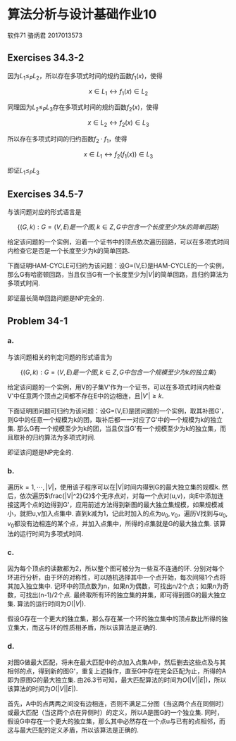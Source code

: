 # 算法分析与设计基础作业10

软件71 骆炳君 2017013573

## Exercises 34.3-2
因为$L_1\le_{P}L_2$，所以存在多项式时间的规约函数$f_1(x)$，使得

$$x\in L_1\leftrightarrow f_1(x)\in L_2$$

同理因为$L_2\le_{P}L_3$存在多项式时间的规约函数$f_2(x)$，使得

$$x\in L_2\leftrightarrow f_2(x)\in L_3$$

所以存在多项式时间的归约函数$f_2\cdot f_1$，使得

$$x\in L_1\leftrightarrow f_2(f_1(x))\in L_3$$

即证$L_1\le_{P}L_3$

## Exercises 34.5-7
与该问题对应的形式语言是

$$\{(G, k):G=(V,E)是一个图, k\in Z, G中包含一个长度至少为k的简单回路\}$$

给定该问题的一个实例，沿着一个证书中的顶点依次遍历回路，可以在多项式时间内检查它是否是一个长度至少为k的简单回路.

下面证明HAM-CYCLE可归约为该问题：设G=(V,E)是HAM-CYCLE的一个实例，那么G有哈密顿回路，当且仅当G有一个长度至少为$|V|$的简单回路，且归约算法为多项式时间.

即证最长简单回路问题是NP完全的.

## Problem 34-1

### a.
与该问题相关的判定问题的形式语言为

$$\{(G, k):G=(V,E)是一个图, k\in Z, G中包含一个规模至少为k的独立集\}$$

给定该问题的一个实例，用V的子集V'作为一个证书，可以在多项式时间内检查V'中任意两个顶点之间都不存在E中的边相连，且$|V'|\ge k$.

下面证明团问题可归约为该问题：设G=(V,E)是团问题的一个实例，取其补图G'，则G中的任意一个规模为k的团，取补后都一一对应了G'中的一个规模为k的独立集. 那么G有一个规模至少为k的团，当且仅当G'有一个规模至少为k的独立集，而且取补的归约算法为多项式时间.

即证该问题是NP完全的.

### b.
遍历$k=1,\cdots,|V|$，使用该子程序可以在|V|时间内得到G的最大独立集的规模k. 然后，依次遍历$\frac{|V|^2}{2}$个无序点对，对每一个点对(u,v)，向E中添加连接这两个点的边得到G'，应用前述方法得到新图的最大独立集规模，如果规模减小，就把u,v加入点集中. 直到k减为1，记此时加入的点为$u_0,v_0$，遍历V找到与$u_0,v_0$都没有边相连的某个点，并加入点集中，所得的点集就是G的最大独立集. 该算法的运行时间为多项式时间.

### c.
因为每个顶点的读数都为2，所以整个图可被分为一些互不连通的环. 分别对每个环进行分析，由于环的对称性，可以随机选择其中一个点开始，每次间隔1个点将其加入独立集中. 记环中的顶点数为n，如果n为偶数，可找出n/2个点；如果n为奇数，可找出(n-1)/2个点. 最终取所有环的独立集的并集，即可得到图G的最大独立集. 算法的运行时间为$O(|V|)$.

假设G存在一个更大的独立集，那么存在某一个环的独立集中的顶点数比所得的独立集大，而这与环的性质相矛盾，所以该算法是正确的.

### d.
对图G做最大匹配，将未在最大匹配中的点加入点集A中，然后删去这些点及与其相邻的点，得到新的图G'，重复上述操作，直至G中存在完全匹配为止，所得的A即为原图G的最大独立集. 由26.3节可知，最大匹配算法的时间为$O(|V||E|)$，所以该算法的时间为$O(|V||E|)$.

首先，A中的点两两之间没有边相连，否则不满足二分图（当这两个点在同侧时）或最大匹配（当这两个点在异侧时）的定义，所以A是图G的一个独立集. 同时，假设G中存在一个更大的独立集，那么其中必然存在一个点u与已有的点相邻，而这与最大匹配的定义矛盾，所以该算法是正确的.